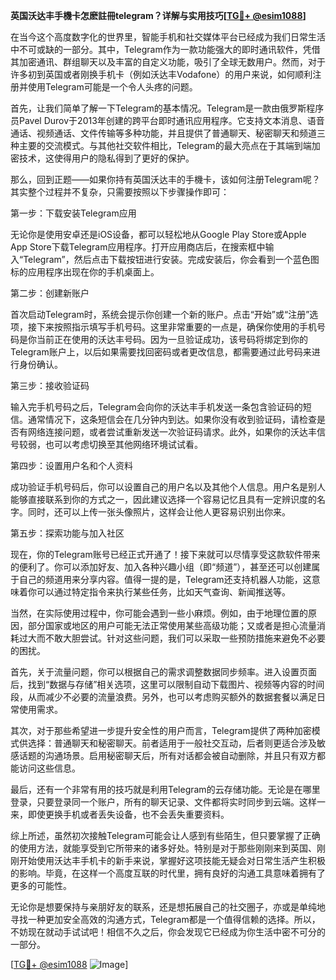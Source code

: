 **英国沃达丰手機卡怎麽註冊telegram？详解与实用技巧[[TG💪+ @esim1088](https://t.me/s/esim1088)]**

在当今这个高度数字化的世界里，智能手机和社交媒体平台已经成为我们日常生活中不可或缺的一部分。其中，Telegram作为一款功能强大的即时通讯软件，凭借其加密通讯、群组聊天以及丰富的自定义功能，吸引了全球无数用户。然而，对于许多初到英国或者刚换手机卡（例如沃达丰Vodafone）的用户来说，如何顺利注册并使用Telegram可能是一个令人头疼的问题。

首先，让我们简单了解一下Telegram的基本情况。Telegram是一款由俄罗斯程序员Pavel Durov于2013年创建的跨平台即时通讯应用程序。它支持文本消息、语音通话、视频通话、文件传输等多种功能，并且提供了普通聊天、秘密聊天和频道三种主要的交流模式。与其他社交软件相比，Telegram的最大亮点在于其端到端加密技术，这使得用户的隐私得到了更好的保护。

那么，回到正题——如果你持有英国沃达丰的手機卡，该如何注册Telegram呢？其实整个过程并不复杂，只需要按照以下步骤操作即可：

第一步：下载安装Telegram应用

无论你是使用安卓还是iOS设备，都可以轻松地从Google Play Store或Apple App Store下载Telegram应用程序。打开应用商店后，在搜索框中输入“Telegram”，然后点击下载按钮进行安装。完成安装后，你会看到一个蓝色图标的应用程序出现在你的手机桌面上。

第二步：创建新账户

首次启动Telegram时，系统会提示你创建一个新的账户。点击“开始”或“注册”选项，接下来按照指示填写手机号码。这里非常重要的一点是，确保你使用的手机号码是你当前正在使用的沃达丰号码。因为一旦验证成功，该号码将绑定到你的Telegram账户上，以后如果需要找回密码或者更改信息，都需要通过此号码来进行身份确认。

第三步：接收验证码

输入完手机号码之后，Telegram会向你的沃达丰手机发送一条包含验证码的短信。通常情况下，这条短信会在几分钟内到达。如果你没有收到验证码，请检查是否有网络连接问题，或者尝试重新发送一次验证码请求。此外，如果你的沃达丰信号较弱，也可以考虑切换至其他网络环境试试看。

第四步：设置用户名和个人资料

成功验证手机号码后，你可以设置自己的用户名以及其他个人信息。用户名是别人能够直接联系到你的方式之一，因此建议选择一个容易记忆且具有一定辨识度的名字。同时，还可以上传一张头像照片，这样会让他人更容易识别出你来。

第五步：探索功能与加入社区

现在，你的Telegram账号已经正式开通了！接下来就可以尽情享受这款软件带来的便利了。你可以添加好友、加入各种兴趣小组（即“频道”），甚至还可以创建属于自己的频道用来分享内容。值得一提的是，Telegram还支持机器人功能，这意味着你可以通过特定指令来执行某些任务，比如天气查询、新闻推送等。

当然，在实际使用过程中，你可能会遇到一些小麻烦。例如，由于地理位置的原因，部分国家或地区的用户可能无法正常使用某些高级功能；又或者是担心流量消耗过大而不敢大胆尝试。针对这些问题，我们可以采取一些预防措施来避免不必要的困扰。

首先，关于流量问题，你可以根据自己的需求调整数据同步频率。进入设置页面后，找到“数据与存储”相关选项，这里可以限制自动下载图片、视频等内容的时间段，从而减少不必要的流量浪费。另外，也可以考虑购买额外的数据套餐以满足日常使用需求。

其次，对于那些希望进一步提升安全性的用户而言，Telegram提供了两种加密模式供选择：普通聊天和秘密聊天。前者适用于一般社交互动，后者则更适合涉及敏感话题的沟通场景。启用秘密聊天后，所有对话都会被自动删除，并且只有双方都能访问这些信息。

最后，还有一个非常有用的技巧就是利用Telegram的云存储功能。无论是在哪里登录，只要登录同一个账户，所有的聊天记录、文件都将实时同步到云端。这样一来，即使更换手机或者丢失设备，也不会丢失重要资料。

综上所述，虽然初次接触Telegram可能会让人感到有些陌生，但只要掌握了正确的使用方法，就能享受到它所带来的诸多好处。特别是对于那些刚刚来到英国、刚刚开始使用沃达丰手机卡的新手来说，掌握好这项技能无疑会对日常生活产生积极的影响。毕竟，在这样一个高度互联的时代里，拥有良好的沟通工具意味着拥有了更多的可能性。

无论你是想要保持与亲朋好友的联系，还是想拓展自己的社交圈子，亦或是单纯地寻找一种更加安全高效的沟通方式，Telegram都是一个值得信赖的选择。所以，不妨现在就动手试试吧！相信不久之后，你会发现它已经成为你生活中密不可分的一部分。

[[TG💪+ @esim1088](https://t.me/s/esim1088) ![Image](https://i.postimg.cc/4NQfJmqS/Snipaste-2025-05-13-00-14-12.png)]